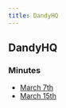 ```yaml
---
title: DandyHQ
---
```


## DandyHQ

### Minutes
* [March 7th](minutes/2017-03-07.md)
* [March 15th](minutes/2017-03-13.md)